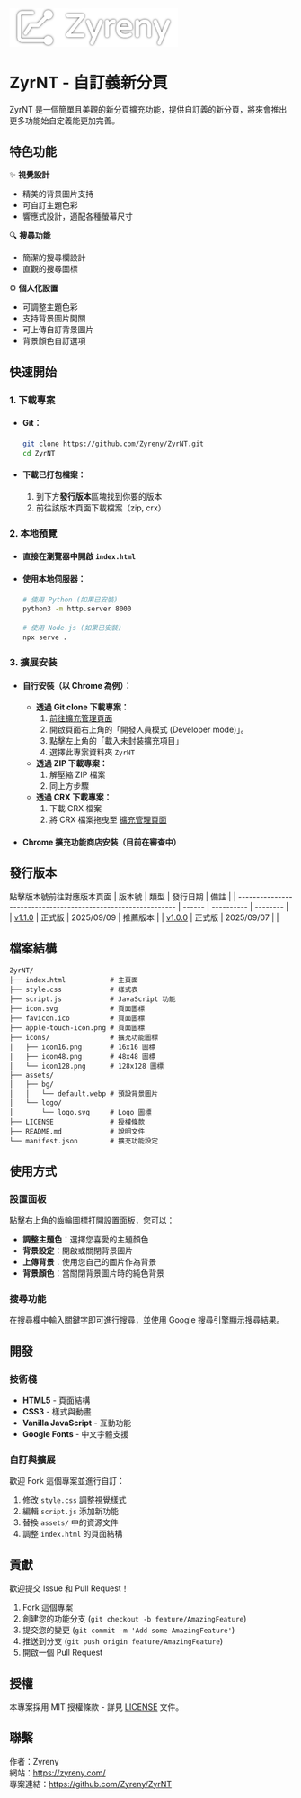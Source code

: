 <img src="assets/logo/logo.svg" alt="Zyreny Logo" width="300" />

# ZyrNT - 自訂義新分頁

ZyrNT 是一個簡單且美觀的新分頁擴充功能，提供自訂義的新分頁，將來會推出更多功能始自定義能更加完善。

## 特色功能

✨ **視覺設計**

-   精美的背景圖片支持
-   可自訂主題色彩
-   響應式設計，適配各種螢幕尺寸

🔍 **搜尋功能**

-   簡潔的搜尋欄設計
-   直觀的搜尋圖標

⚙️ **個人化設置**

-   可調整主題色彩
-   支持背景圖片開關
-   可上傳自訂背景圖片
-   背景顏色自訂選項

## 快速開始

### 1. **下載專案**

-   #### Git：
    ```bash
    git clone https://github.com/Zyreny/ZyrNT.git
    cd ZyrNT
    ```
-   #### 下載已打包檔案：
    1. 到下方**發行版本**區塊找到你要的版本
    2. 前往該版本頁面下載檔案（zip, crx）

### 2. **本地預覽**

-   #### 直接在瀏覽器中開啟 `index.html`
-   #### 使用本地伺服器：

    ```bash
    # 使用 Python (如果已安裝)
    python3 -m http.server 8000

    # 使用 Node.js (如果已安裝)
    npx serve .
    ```

### 3. **擴展安裝**

-   #### 自行安裝（以 Chrome 為例）：
    -   **透過 Git clone 下載專案：**
        1. [前往擴充管理頁面](chrome://extensions/)
        2. 開啟頁面右上角的「開發人員模式 (Developer mode)」。
        3. 點擊左上角的「載入未封裝擴充項目」
        4. 選擇此專案資料夾 `ZyrNT`
    -   **透過 ZIP 下載專案：**
        1. 解壓縮 ZIP 檔案
        2. 同上方步驟
    -   **透過 CRX 下載專案：**
        1. 下載 CRX 檔案
        2. 將 CRX 檔案拖曳至 [擴充管理頁面](chrome://extensions/)
-   #### Chrome 擴充功能商店安裝（目前在審查中）

## 發行版本

點擊版本號前往對應版本頁面
| 版本號                                                        | 類型   | 發行日期   | 備註     |
| ------------------------------------------------------------- | ------ | ---------- | -------- |
| [v1.1.0](https://github.com/Zyreny/ZyrNT/releases/tag/v1.1.0) | 正式版 | 2025/09/09 | 推薦版本 |
| [v1.0.0](https://github.com/Zyreny/ZyrNT/releases/tag/v1.0.0) | 正式版 | 2025/09/07 |          |

## 檔案結構

```
ZyrNT/
├── index.html           # 主頁面
├── style.css            # 樣式表
├── script.js            # JavaScript 功能
├── icon.svg             # 頁面圖標
├── favicon.ico          # 頁面圖標
├── apple-touch-icon.png # 頁面圖標
├── icons/               # 擴充功能圖標
│   ├── icon16.png       # 16x16 圖標
│   ├── icon48.png       # 48x48 圖標
│   └── icon128.png      # 128x128 圖標
├── assets/
│   ├── bg/
│   │   └── default.webp # 預設背景圖片
│   └── logo/
│       └── logo.svg     # Logo 圖標
├── LICENSE              # 授權條款
├── README.md            # 說明文件
└── manifest.json        # 擴充功能設定
```

## 使用方式

### 設置面板

點擊右上角的齒輪圖標打開設置面板，您可以：

-   **調整主題色**：選擇您喜愛的主題顏色
-   **背景設定**：開啟或關閉背景圖片
-   **上傳背景**：使用您自己的圖片作為背景
-   **背景顏色**：當關閉背景圖片時的純色背景

### 搜尋功能

在搜尋欄中輸入關鍵字即可進行搜尋，並使用 Google 搜尋引擎顯示搜尋結果。

## 開發

### 技術棧

-   **HTML5** - 頁面結構
-   **CSS3** - 樣式與動畫
-   **Vanilla JavaScript** - 互動功能
-   **Google Fonts** - 中文字體支援

### 自訂與擴展

歡迎 Fork 這個專案並進行自訂：

1. 修改 `style.css` 調整視覺樣式
2. 編輯 `script.js` 添加新功能
3. 替換 `assets/` 中的資源文件
4. 調整 `index.html` 的頁面結構

## 貢獻

歡迎提交 Issue 和 Pull Request！

1. Fork 這個專案
2. 創建您的功能分支 (`git checkout -b feature/AmazingFeature`)
3. 提交您的變更 (`git commit -m 'Add some AmazingFeature'`)
4. 推送到分支 (`git push origin feature/AmazingFeature`)
5. 開啟一個 Pull Request

## 授權

本專案採用 MIT 授權條款 - 詳見 [LICENSE](LICENSE) 文件。

## 聯繫

作者：Zyreny\
網站：<https://zyreny.com/>\
專案連結：<https://github.com/Zyreny/ZyrNT>
